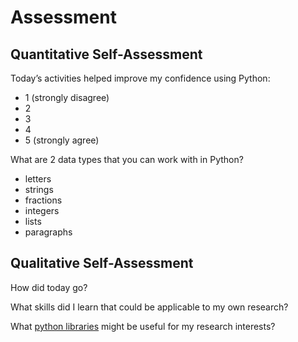 # Assessment

## Quantitative Self-Assessment

Today’s activities helped improve my confidence using Python:

- 1 (strongly disagree)
- 2
- 3
- 4
- 5 (strongly agree)

What are 2 data types that you can work with in Python? 
- letters
- strings
- fractions
- integers
- lists
- paragraphs

## Qualitative Self-Assessment

How did today go? 

What skills did I learn that could be applicable to my own research?

What [python libraries](https://digitalfellows.commons.gc.cuny.edu/2018/02/13/python_libraries/) might be useful for my research interests?
